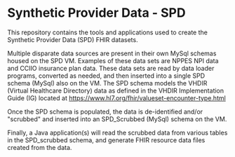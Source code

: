 # Synthetic Provider Data - SPD

This repository contains the tools and applications used to create the Synthetic Provider Data (SPD) FHIR datasets.

Multiple disparate data sources are present in their own MySql schemas housed on the SPD VM.  Examples of these data sets are NPPES NPI data and CCIIO insurance plan data. These data sets are read by data loader programs, converted as needed, and then inserted into a single SPD schema (MySql) also on the VM.  The SPD schema models the VHDIR (Virtual Healthcare Directory) data as defined in the VHDIR Implementation Guide (IG) located at https://www.hl7.org/fhir/valueset-encounter-type.html

Once the SPD schema is populated, the data is de-identified and/or "scrubbed" and inserted into an SPD_Scrubbed (MySql) schema on the VM.

Finally, a Java application(s) will read the scrubbed data from various tables in the SPD_scrubbed schema, and generate FHIR resource data files created from the data.
